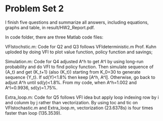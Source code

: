 # Problem Set 2
I finish five questions and summarize all answers, including equations, graphs and table, in result/HW2_Report.pdf.

In code folder, there are three Matlab code files:
   
   VFIstochstic.m: Code for Q2 and Q3 follows VFIdeterministic.m Prof. Kuhn uploded by doing VFI to plot value function, policy function and savings;
   
   Simulation.m: Code for Q4 adjusted A^h to get A^l by using long-run probability and do VFI to find policy function. Then simulate sequence of {A_t} and get {K_t+1} (also {K_t}) starting from K_0=30 to generate sequence {Y_t}. If sd(Y)<1.8% then keep [A^h, A^l]. Otherwise, go back to adjust A^h until sd(y)<1.8%. From my code, when A^h=1.002 and A^l=0.9936, sd(y)=1.75%.
   
   Extra_loop.m: Code for Q5 follows VFI idea but apply loop indexing row by i and colunm by j rather than vectorization. By using toc and tic on VFIstochastic.m and Extra_loop.m, vectorization (23.6378s) is four times faster than loop (135.3539).
